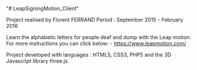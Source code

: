 "# LeapSigningMotion_Client" 

Project realised by Florent FERRAND
Period : September 2015 - February 2016

Learn the alphabetic letters for people deaf and dump with the Leap motion. For more instructions you can click below: - https://www.leapmotion.com/

Project developed with languages : HTML5, CSS3, PHP5 and the 3D Javascript library three.js.